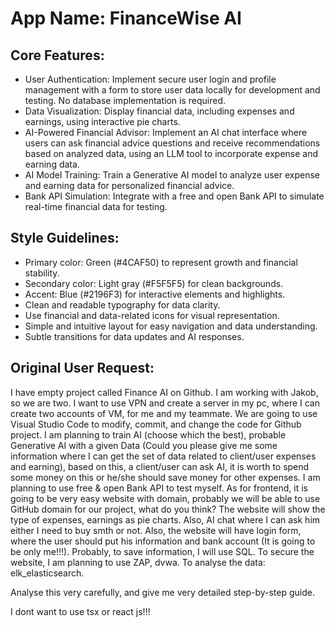 # **App Name**: FinanceWise AI

## Core Features:

- User Authentication: Implement secure user login and profile management with a form to store user data locally for development and testing. No database implementation is required.
- Data Visualization: Display financial data, including expenses and earnings, using interactive pie charts.
- AI-Powered Financial Advisor: Implement an AI chat interface where users can ask financial advice questions and receive recommendations based on analyzed data, using an LLM tool to incorporate expense and earning data.
- AI Model Training: Train a Generative AI model to analyze user expense and earning data for personalized financial advice.
- Bank API Simulation: Integrate with a free and open Bank API to simulate real-time financial data for testing.

## Style Guidelines:

- Primary color: Green (#4CAF50) to represent growth and financial stability.
- Secondary color: Light gray (#F5F5F5) for clean backgrounds.
- Accent: Blue (#2196F3) for interactive elements and highlights.
- Clean and readable typography for data clarity.
- Use financial and data-related icons for visual representation.
- Simple and intuitive layout for easy navigation and data understanding.
- Subtle transitions for data updates and AI responses.

## Original User Request:
I have empty project called Finance AI on Github. I am working with Jakob, so we are two.
I want to use VPN and create a server in my pc, where I can create two accounts of VM, for me and my teammate. 
We are going to use Visual Studio Code to modify, commit, and change the code for Github project.
I am planning to train AI (choose which the best), probable Generative AI with a given Data (Could you please give me some information where I can get the set of data related to client/user expenses and earning), based on this, a client/user can ask AI, it is worth to spend some money on this or he/she should save money for other expenses.
I am planning to use free & open Bank API to test myself. 
As for frontend, it is going to be very easy website with domain, probably we will be able to use GitHub domain for our project, what do you think?
The website will show the type of expenses, earnings as pie charts. Also, AI chat where I can ask him either I need to buy smth or not. 
Also, the website will have login form, where the user should put his information and bank account (It is going to be only me!!!). 
Probably, to save information, I will use SQL.
To secure the website, I am planning to use ZAP, dvwa.
To analyse the data: elk_elasticsearch.

Analyse this very carefully, and give me very detailed step-by-step guide. 

I dont want to use tsx or react js!!!
  
